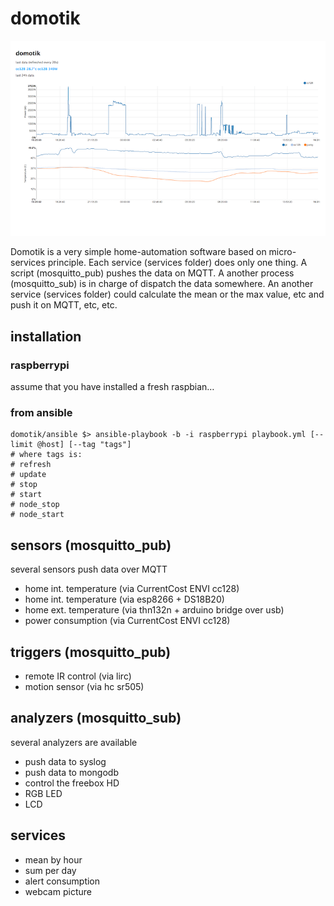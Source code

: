 # domotik

![screenshot](extras/screenshot.png)

Domotik is a very simple home-automation software based on micro-services principle.
Each service (services folder) does only one thing. A script (mosquitto_pub) pushes the data on MQTT.
A another process (mosquitto_sub) is in charge of dispatch the data somewhere.
An another service (services folder) could calculate the mean or the max value, etc and push it on MQTT, etc, etc.

## installation
### raspberrypi
assume that you have installed a fresh raspbian…

### from ansible

```
domotik/ansible $> ansible-playbook -b -i raspberrypi playbook.yml [--limit @host] [--tag "tags"]
# where tags is:
# refresh
# update
# stop
# start
# node_stop
# node_start
```

## sensors (mosquitto_pub)
several sensors push data over MQTT
- home int. temperature (via CurrentCost ENVI cc128)
- home int. temperature (via esp8266 + DS18B20)
- home ext. temperature (via thn132n + arduino bridge over usb)
- power consumption (via CurrentCost ENVI cc128)

## triggers (mosquitto_pub)
- remote IR control (via lirc)
- motion sensor (via hc sr505)

## analyzers (mosquitto_sub)
several analyzers are available
- push data to syslog
- push data to mongodb
- control the freebox HD
- RGB LED
- LCD

## services
- mean by hour
- sum per day
- alert consumption
- webcam picture
